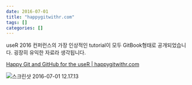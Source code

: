 ```yaml
---
date: 2016-07-01
title: "happygitwithr.com"
tags: []
categories: []
---
```


useR 2016 컨퍼런스의 가장 인상적인 tutorial이 모두 GitBook형태로 공개되었습니다. 굉장히 유익한 자료라 생각됩니다.

[Happy Git and GitHub for the useR |  happygitwithr.com](http://happygitwithr.com/)

![스크린샷 2016-07-01 12.17.13](http://i.imgur.com/E0UdN9X.png)
